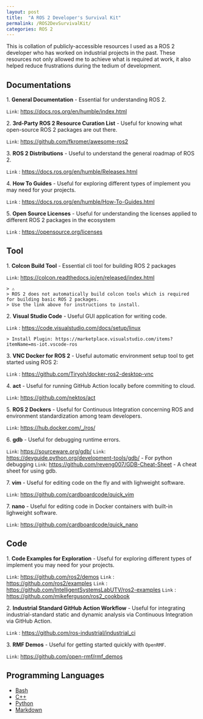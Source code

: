 ```yaml
---
layout: post
title:  "A ROS 2 Developer's Survival Kit"
permalink: /ROS2DevSurvivalKit/
categories: ROS 2
---
```


This is collation of publicly-accessible resources I used as a ROS 2 developer who has worked on industrial projects in the past.
These resources not only allowed me to achieve what is required at work, it also helped reduce frustrations during the tedium of development.

##  **Documentations**

1\. **General Documentation** - Essential for understanding ROS 2.

`Link`: https://docs.ros.org/en/humble/index.html

2\. **3rd-Party ROS 2 Resource Curation List** - Useful for knowing what open-source ROS 2 packages are out there.

`Link`: https://github.com/fkromer/awesome-ros2

3\. **ROS 2  Distributions** - Useful to understand the general roadmap of ROS 2.

`Link` : https://docs.ros.org/en/humble/Releases.html

4\. **How To Guides** - Useful for exploring different types of implement you may need for your projects.

`Link` : https://docs.ros.org/en/humble/How-To-Guides.html

5\. **Open Source Licenses** - Useful for understanding the licenses applied to different ROS 2 packages in the ecosystem

`Link` : https://opensource.org/licenses

## **Tool**

1\. **Colcon Build Tool** - Essential cli tool for building ROS 2 packages

`Link`: https://colcon.readthedocs.io/en/released/index.html

    > ⚠️
    > ROS 2 does not automatically build colcon tools which is required for building basic ROS 2 packages. 
    > Use the link above for instructions to install. 

2\. **Visual Studio Code** - Useful GUI application for writing code.

`Link` : https://code.visualstudio.com/docs/setup/linux

    > Install Plugin: https://marketplace.visualstudio.com/items?itemName=ms-iot.vscode-ros

3\. **VNC Docker for ROS 2** - Useful automatic environment setup tool to get started using ROS 2:

`Link` : https://github.com/Tiryoh/docker-ros2-desktop-vnc

4\. **act** - Useful for running GitHub Action locally before commiting to cloud.

`Link`: https://github.com/nektos/act

5\. **ROS 2 Dockers** - Useful for Continuous Integration concerning ROS and environment standardization among team developers.

`Link`: https://hub.docker.com/_/ros/

6\. **gdb** - Useful for debugging runtime errors.

`Link`: https://sourceware.org/gdb/
`Link`: https://devguide.python.org/development-tools/gdb/ - For python debugging
`Link`: https://github.com/reveng007/GDB-Cheat-Sheet - A cheat sheet for using gdb.

7\. **vim** - Useful for editing code on the fly and with lighweight software.

`Link`: https://github.com/cardboardcode/quick_vim

7\. **nano** - Useful for editing code in Docker containers with built-in lighweight software.

`Link`: https://github.com/cardboardcode/quick_nano

## **Code**

1\. **Code Examples for Exploration** - Useful for exploring different types of implement you may need for your projects.

`Link`: https://github.com/ros2/demos
`Link` : https://github.com/ros2/examples 
`Link` : https://github.com/IntelligentSystemsLabUTV/ros2-examples
`Link` : https://github.com/mikeferguson/ros2_cookbook

2\. **Industrial Standard GitHub Action Workflow** - Useful for integrating industrial-standard static and dynamic analysis via Continuous Integration via GitHub Action.

`Link` : https://github.com/ros-industrial/industrial_ci

3\. **RMF Demos** - Useful for getting started quickly with `OpenRMF`.

`Link`: https://github.com/open-rmf/rmf_demos

## **Programming Languages**

- [Bash](https://www.gnu.org/software/bash/)
- [C++](https://cplusplus.com/)
- [Python](https://www.python.org/)
- [Markdown](https://www.markdownguide.org/)

